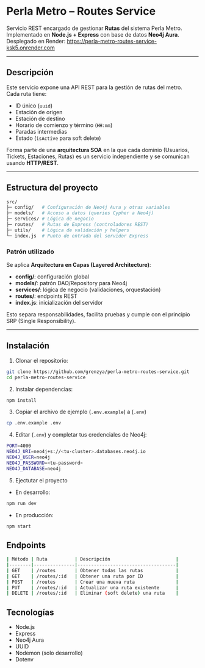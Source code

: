 # Perla Metro – Routes Service

Servicio REST encargado de gestionar **Rutas** del sistema Perla Metro.  
Implementado en **Node.js + Express** con base de datos **Neo4j Aura**.
Desplegado en Render: https://perla-metro-routes-service-ksk5.onrender.com

---

## Descripción

Este servicio expone una API REST para la gestión de rutas del metro.  
Cada ruta tiene:

- ID único (`uuid`)
- Estación de origen
- Estación de destino
- Horario de comienzo y término (`HH:mm`)
- Paradas intermedias
- Estado (`isActive` para soft delete)

Forma parte de una **arquitectura SOA** en la que cada dominio (Usuarios, Tickets, Estaciones, Rutas) es un servicio independiente y se comunican usando **HTTP/REST**.

---

## Estructura del proyecto

```bash
src/
├─ config/   # Configuración de Neo4j Aura y otras variables
├─ models/   # Acceso a datos (queries Cypher a Neo4j)
├─ services/ # Lógica de negocio
├─ routes/   # Rutas de Express (controladores REST)
├─ utils/    # Lógica de validación y helpers
└─ index.js  # Punto de entrada del servidor Express
```

### Patrón utilizado

Se aplica **Arquitectura en Capas (Layered Architecture)**:

- **config/**: configuración global
- **models/**: patrón DAO/Repository para Neo4j
- **services/**: lógica de negocio (validaciones, orquestación)
- **routes/**: endpoints REST
- **index.js**: inicialización del servidor

Esto separa responsabilidades, facilita pruebas y cumple con el principio SRP (Single Responsibility).

---

## Instalación

1. Clonar el repositorio:

```bash
git clone https://github.com/grenzya/perla-metro-routes-service.git
cd perla-metro-routes-service
```

2. Instalar dependencias:

```bash
npm install
```

3. Copiar el archivo de ejemplo (`.env.example`) a (`.env`)

```bash
cp .env.example .env
```

4. Editar (`.env`) y completar tus credenciales de Neo4j:
   
```bash
PORT=4000
NEO4J_URI=neo4j+s://<tu-cluster>.databases.neo4j.io
NEO4J_USER=neo4j
NEO4J_PASSWORD=<tu-password>
NEO4J_DATABASE=neo4j
```

5. Ejectutar el proyecto

* En desarrollo:

```bash
npm run dev
```

* En producción:

```bash
npm start
```

## Endpoints

```bash
| Método | Ruta          | Descripción                        |
|--------|---------------|------------------------------------|
| GET    | /routes       | Obtener todas las rutas            |
| GET    | /routes/:id   | Obtener una ruta por ID            |
| POST   | /routes       | Crear una nueva ruta               |
| PUT    | /routes/:id   | Actualizar una ruta existente      |
| DELETE | /routes/:id   | Eliminar (soft delete) una ruta    |
```

## Tecnologías

* Node.js
* Express
* Neo4j Aura
* UUID
* Nodemon (solo desarrollo)
* Dotenv
